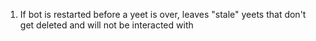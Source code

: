1. If bot is restarted before a yeet is over, leaves "stale" yeets that don't get deleted and will not be interacted with